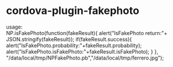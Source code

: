 # cordova-plugin-fakephoto
usage:  
   NP.isFakePhoto(function(fakeResult){ 
        alert("IsFakePhoto return:"+ JSON.stringify(fakeResult));
        if(fakeResult.success){
            alert("IsFakePhoto.probability:"+fakeResult.probability);
            alert("IsFakePhoto.isFakePhoto:"+fakeResult.isFakePhoto);
        }
    }, "/data/local/tmp/NPFakePhoto.pb","/data/local/tmp/ferrero.jpg");
